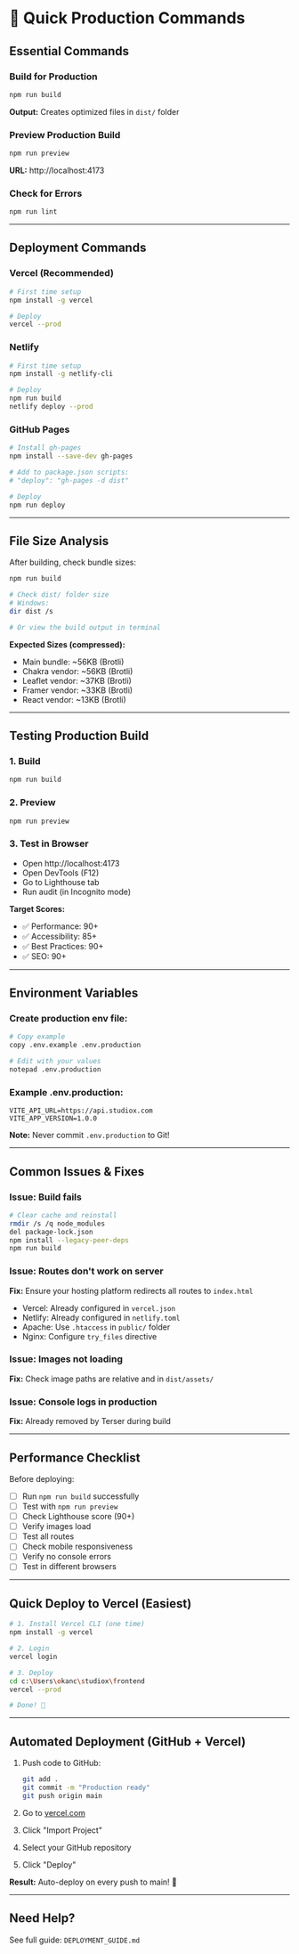 # 🚀 Quick Production Commands

## Essential Commands

### Build for Production
```bash
npm run build
```
**Output:** Creates optimized files in `dist/` folder

### Preview Production Build
```bash
npm run preview
```
**URL:** http://localhost:4173

### Check for Errors
```bash
npm run lint
```

---

## Deployment Commands

### Vercel (Recommended)
```bash
# First time setup
npm install -g vercel

# Deploy
vercel --prod
```

### Netlify
```bash
# First time setup
npm install -g netlify-cli

# Deploy
npm run build
netlify deploy --prod
```

### GitHub Pages
```bash
# Install gh-pages
npm install --save-dev gh-pages

# Add to package.json scripts:
# "deploy": "gh-pages -d dist"

# Deploy
npm run deploy
```

---

## File Size Analysis

After building, check bundle sizes:
```bash
npm run build

# Check dist/ folder size
# Windows:
dir dist /s

# Or view the build output in terminal
```

**Expected Sizes (compressed):**
- Main bundle: ~56KB (Brotli)
- Chakra vendor: ~56KB (Brotli)
- Leaflet vendor: ~37KB (Brotli)
- Framer vendor: ~33KB (Brotli)
- React vendor: ~13KB (Brotli)

---

## Testing Production Build

### 1. Build
```bash
npm run build
```

### 2. Preview
```bash
npm run preview
```

### 3. Test in Browser
- Open http://localhost:4173
- Open DevTools (F12)
- Go to Lighthouse tab
- Run audit (in Incognito mode)

**Target Scores:**
- ✅ Performance: 90+
- ✅ Accessibility: 85+
- ✅ Best Practices: 90+
- ✅ SEO: 90+

---

## Environment Variables

### Create production env file:
```bash
# Copy example
copy .env.example .env.production

# Edit with your values
notepad .env.production
```

### Example .env.production:
```env
VITE_API_URL=https://api.studiox.com
VITE_APP_VERSION=1.0.0
```

**Note:** Never commit `.env.production` to Git!

---

## Common Issues & Fixes

### Issue: Build fails
```bash
# Clear cache and reinstall
rmdir /s /q node_modules
del package-lock.json
npm install --legacy-peer-deps
npm run build
```

### Issue: Routes don't work on server
**Fix:** Ensure your hosting platform redirects all routes to `index.html`
- Vercel: Already configured in `vercel.json`
- Netlify: Already configured in `netlify.toml`
- Apache: Use `.htaccess` in `public/` folder
- Nginx: Configure `try_files` directive

### Issue: Images not loading
**Fix:** Check image paths are relative and in `dist/assets/`

### Issue: Console logs in production
**Fix:** Already removed by Terser during build

---

## Performance Checklist

Before deploying:
- [ ] Run `npm run build` successfully
- [ ] Test with `npm run preview`
- [ ] Check Lighthouse score (90+)
- [ ] Verify images load
- [ ] Test all routes
- [ ] Check mobile responsiveness
- [ ] Verify no console errors
- [ ] Test in different browsers

---

## Quick Deploy to Vercel (Easiest)

```bash
# 1. Install Vercel CLI (one time)
npm install -g vercel

# 2. Login
vercel login

# 3. Deploy
cd c:\Users\okanc\studiox\frontend
vercel --prod

# Done! 🎉
```

---

## Automated Deployment (GitHub + Vercel)

1. Push code to GitHub:
   ```bash
   git add .
   git commit -m "Production ready"
   git push origin main
   ```

2. Go to [vercel.com](https://vercel.com)
3. Click "Import Project"
4. Select your GitHub repository
5. Click "Deploy"

**Result:** Auto-deploy on every push to main! 🚀

---

## Need Help?

See full guide: `DEPLOYMENT_GUIDE.md`
